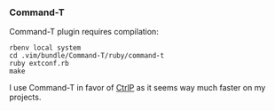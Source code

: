 ### Command-T

Command-T plugin requires compilation:

    rbenv local system
    cd .vim/bundle/Command-T/ruby/command-t
    ruby extconf.rb
    make

I use Command-T in favor of [CtrlP](https://github.com/kien/ctrlp.vim) as it
seems way much faster on my projects.
